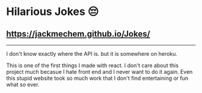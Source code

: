 # Hilarious Jokes 😔
## https://jackmechem.github.io/Jokes/
***
I don't know exactly where the API is. but it is somewhere on heroku.

This is one of the first things I made with react. 
I don't care about this project much becasue I hate front end and I never want to do it again. Even this stupid website took so much work that I don't find entertaining or fun what so ever.
